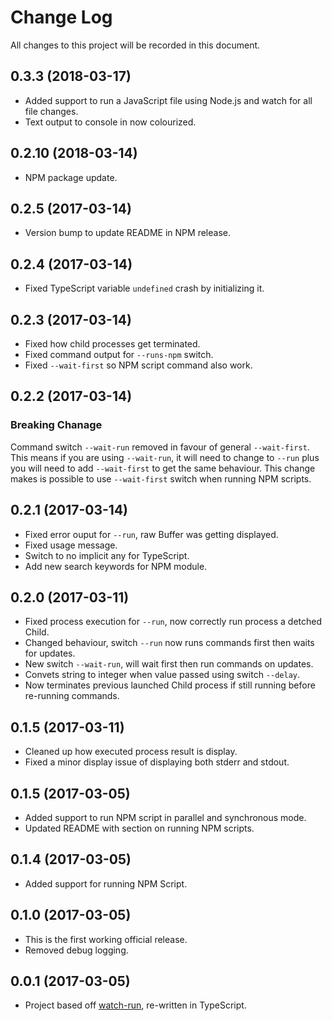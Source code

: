 # Change Log

All changes to this project will be recorded in this document.

## 0.3.3 (2018-03-17)

- Added support to run a JavaScript file using Node.js and watch for all file changes.
- Text output to console in now colourized.

## 0.2.10 (2018-03-14)

- NPM package update.

## 0.2.5 (2017-03-14)

- Version bump to update README in NPM release.

## 0.2.4 (2017-03-14)

- Fixed TypeScript variable `undefined` crash by initializing it.

## 0.2.3 (2017-03-14)

- Fixed how child processes get terminated.
- Fixed command output for `--runs-npm` switch.
- Fixed `--wait-first` so NPM script command also work.

## 0.2.2 (2017-03-14)

### Breaking Chanage

  Command switch `--wait-run` removed in favour of general `--wait-first`. This means if you are using `--wait-run`, it will need to change to `--run` plus you will need to add `--wait-first` to get the same behaviour. This change makes is possible to use `--wait-first` switch when running NPM scripts.

## 0.2.1 (2017-03-14)

- Fixed error ouput for `--run`, raw Buffer was getting displayed.
- Fixed usage message.
- Switch to no implicit any for TypeScript.
- Add new search keywords for NPM module.

## 0.2.0 (2017-03-11)

- Fixed process execution for `--run`, now correctly run process a detched Child.
- Changed behaviour, switch `--run` now runs commands first then waits for updates.
- New switch `--wait-run`, will wait first then run commands on updates.
- Convets string to integer when value passed using switch `--delay`.
- Now terminates previous launched Child process if still running before re-running commands.

## 0.1.5 (2017-03-11)

- Cleaned up how executed process result is display.
- Fixed a minor display issue of displaying both stderr and stdout.

## 0.1.5 (2017-03-05)

- Added support to run NPM script in parallel and synchronous mode.
- Updated README with section on running NPM scripts.

## 0.1.4 (2017-03-05)

- Added support for running NPM Script.

## 0.1.0 (2017-03-05)

- This is the first working official release.
- Removed debug logging.

## 0.0.1 (2017-03-05)

- Project based off [watch-run](https://www.npmjs.com/package/watch-run), re-written in TypeScript.
